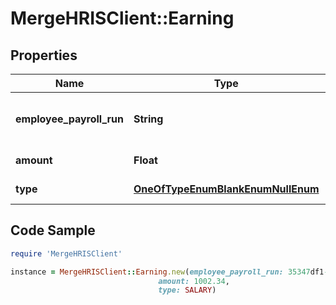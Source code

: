 # MergeHRISClient::Earning

## Properties

Name | Type | Description | Notes
------------ | ------------- | ------------- | -------------
**employee_payroll_run** | **String** | The earning&#39;s employee payroll run. | [optional] 
**amount** | **Float** | The amount earned. | [optional] 
**type** | [**OneOfTypeEnumBlankEnumNullEnum**](OneOfTypeEnumBlankEnumNullEnum.md) | The type of earning. | [optional] 

## Code Sample

```ruby
require 'MergeHRISClient'

instance = MergeHRISClient::Earning.new(employee_payroll_run: 35347df1-95e7-46e2-93cc-66f1191edca5,
                                 amount: 1002.34,
                                 type: SALARY)
```


